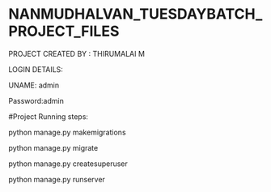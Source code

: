 # NANMUDHALVAN_TUESDAYBATCH_PROJECT_FILES

PROJECT CREATED BY : THIRUMALAI M



LOGIN DETAILS:


UNAME: admin


Password:admin




#Project Running steps:

python manage.py makemigrations

python manage.py migrate

python manage.py createsuperuser

python manage.py runserver
